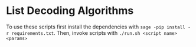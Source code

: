 # List Decoding Algorithms

To use these scripts first install the dependencies with `sage -pip install -r requirements.txt`.
Then, invoke scripts with `./run.sh <script name> <params>`
